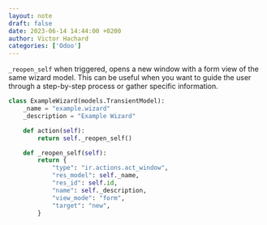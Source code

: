```yaml
---
layout: note
draft: false
date: 2023-06-14 14:44:00 +0200
author: Victor Hachard
categories: ['Odoo']
---
```


`_reopen_self` when triggered, opens a new window with a form view of the same wizard model. This can be useful when you want to guide the user through a step-by-step process or gather specific information.

```py
class ExampleWizard(models.TransientModel):
    _name = "example.wizard"
    _description = "Example Wizard"

    def action(self):
        return self._reopen_self()

    def _reopen_self(self):
        return {
            "type": "ir.actions.act_window",
            "res_model": self._name,
            "res_id": self.id,
            "name": self._description,
            "view_mode": "form",
            "target": "new",
        }
```
